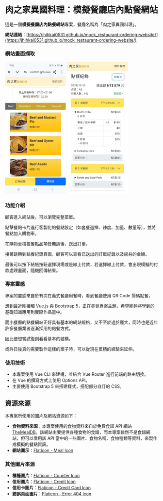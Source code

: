 # 肉之家異國料理：模擬餐廳店內點餐網站

這是一個**模擬餐廳店內點餐網站**專案，餐廳名稱為「肉之家異國料理」。

**網站連結**：[https://jhihkai0531.github.io/mock_restaurant-ordering-website/](https://jhihkai0531.github.io/mock_restaurant-ordering-website/)

### 網站畫面擷取
<img src="./doc_images/menu.png" alt="菜單頁面截圖" width="200" height="434">
<img src="./doc_images/order.png" alt="訂單紀錄頁面截圖" width="202" height="434">

### 功能介紹
顧客進入網站後，可以瀏覽完整菜單。

點擊餐點卡片進行客製化的餐點設定（如套餐選擇、辣度、加量、數量等），並將餐點加入購物車。

在購物車檢視餐點品項皆無誤後，送出訂單。

接著跳轉到點餐紀錄頁面，顧客可以查看已送出的訂單紀錄以及總共的金額。

最後可以按下結帳按鈕選擇現場或是線上付款，若選擇線上付款，會出現模擬的付款處理畫面，隨機回傳結果。

### 專案靈感
專案的靈感來自於有次在義式餐廳用餐時，看到餐廳使用 QR Code 掃碼點餐，

想到最近剛接觸 Vue.js 與 Bootstrap 5，正在尋覓專案主題，希望能夠將學到的基礎知識應用到實際作品當中。

而小餐廳的點餐網站正好具有基本的網站規格，又不至於過於龐大，同時也是近年許多餐廳業者逐漸採用的點餐方式，

因此便想嘗試復刻看看基本的結構。

或許日後真的需要製作這樣的案子時，可以從現在累積的經驗來延伸。

### 使用技術
- 本專案使用 Vue CLI 來建構，並結合 Vue Router 進行前端的路由切換。
- 在 Vue 的撰寫方式上使用 Options API。
- 主要使用 Bootstrap 5 來搭建樣式，搭配部分自訂的 CSS。

## 資源來源

本專案所使用的圖片及網站資源如下：

- **食物資料來源**：本專案使用的食物資料來自於免費食譜 API 網站 [TheMealDB](https://www.themealdb.com)。該網站主要提供各種食物的食譜，而本專案雖然不是食譜網站，但可以借用該 API 當中的一些圖片、食物名稱、食物種類等資料，來製作成模擬的餐點資訊。
- **網站圖示**：[Flaticon - Meal Icon](https://www.flaticon.com/free-icon/meal_3274099?term=meals&page=1&position=11&origin=search&related_id=3274099)

### 其他圖片來源
- **櫃檯圖片**：[Flaticon - Counter Icon](https://www.flaticon.com/free-icon/counter_3492385?term=counter&related_id=3492385)
- **信用圖片**：[Flaticon - Credit Icon](https://www.flaticon.com/free-icon/credit_1198299)
- **信用卡圖片**：[Flaticon - Credit Card Icon](https://www.flaticon.com/free-icon/credit-card_4117864?term=digital+payment&related_id=4117864)
- **錯誤頁面圖片**：[Flaticon - Error 404 Icon](https://www.flaticon.com/free-icon/error-404_3855833?term=error+404&page=1&position=4&origin=search&related_id=3855833)
